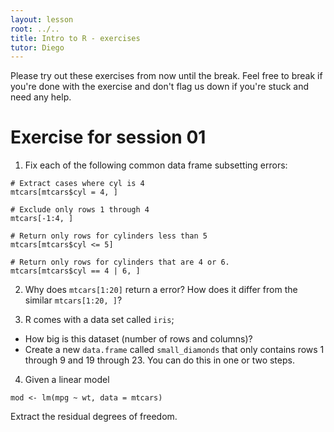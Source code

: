 ```yaml
---
layout: lesson
root: ../..
title: Intro to R - exercises
tutor: Diego
---
```


Please try out these exercises from now until the break. Feel free to break if you're done with the exercise and don't flag us down if you're stuck and need any help.

# Exercise for session 01

1. Fix each of the following common data frame subsetting errors:

```
# Extract cases where cyl is 4
mtcars[mtcars$cyl = 4, ]

# Exclude only rows 1 through 4
mtcars[-1:4, ]

# Return only rows for cylinders less than 5
mtcars[mtcars$cyl <= 5]

# Return only rows for cylinders that are 4 or 6.
mtcars[mtcars$cyl == 4 | 6, ]
```

2. Why does `mtcars[1:20]` return a error? How does it differ from the similar `mtcars[1:20, ]`?


3. R comes with a data set called `iris`;

* How big is this dataset (number of rows and columns)?
* Create a new `data.frame` called `small_diamonds` that only contains rows 1 through 9 and 19 through 23. You can do this in one or two steps.

4. Given a linear model

```
mod <- lm(mpg ~ wt, data = mtcars)
```

Extract the residual degrees of freedom.
